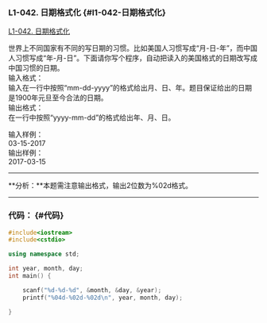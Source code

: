 ### L1-042. 日期格式化 {#l1-042-日期格式化}

[L1-042. 日期格式化](https://www.patest.cn/contests/gplt/L1-042)

世界上不同国家有不同的写日期的习惯。比如美国人习惯写成“月-日-年”，而中国人习惯写成“年-月-日”。下面请你写个程序，自动把读入的美国格式的日期改写成中国习惯的日期。  
输入格式：  
输入在一行中按照“mm-dd-yyyy”的格式给出月、日、年。题目保证给出的日期是1900年元旦至今合法的日期。  
输出格式：  
在一行中按照“yyyy-mm-dd”的格式给出年、月、日。

输入样例：  
03-15-2017  
输出样例：  
2017-03-15

---

**分析：**本题需注意输出格式，输出2位数为%02d格式。

---

### **代码：** {#代码}

```cpp
#include<iostream>
#include<cstdio>

using namespace std;

int year, month, day;
int main() {

    scanf("%d-%d-%d", &month, &day, &year);
    printf("%04d-%02d-%02d\n", year, month, day);

}
```



